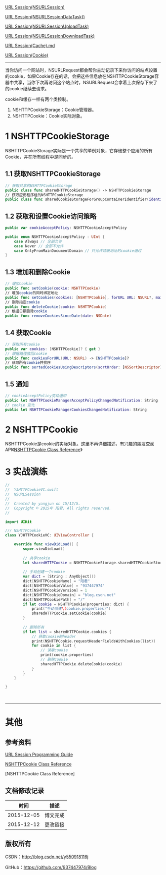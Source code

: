 [URL Session(NSURLSession)](https://github.com/937447974/Blog/blob/master/IOS/Core%20Services%20Layer/Foundation/URL%20Session(NSURLSession).md)

[URL Session(NSURLSessionDataTask))](https://github.com/937447974/Blog/blob/master/IOS/Core%20Services%20Layer/Foundation/URL%20Session(NSURLSessionDataTask).md)

[URL Session(NSURLSessionUploadTask)](https://github.com/937447974/Blog/blob/master/IOS/Core%20Services%20Layer/Foundation/URL%20Session(NSURLSessionUploadTask).md)

[URL Session(NSURLSessionDownloadTask)](https://github.com/937447974/Blog/blob/master/IOS/Core%20Services%20Layer/Foundation/URL%20Session(NSURLSessionDownloadTask).md)

[URL Session(Cache).md](https://github.com/937447974/Blog/blob/master/IOS/Core%20Services%20Layer/Foundation/URL%20Session(Cache).md)

[URL Session(Cookie)](https://github.com/937447974/Blog/blob/master/IOS/Core%20Services%20Layer/Foundation/URL%20Session(Cookie).md)

----

当你访问一个网站时，NSURLRequest都会帮你主动记录下来你访问的站点设置的cookie，如果Cookie存在的话，会把这些信息放在NSHTTPCookieStorage容器中共享，当你下次再访问这个站点时，NSURLRequest会拿着上次保存下来了的cookie继续去请求。

cookie和缓存一样有两个类控制。

1. NSHTTPCookieStorage：Cookie管理器。
2. NSHTTPCookie：Cookie实际对象。

# 1 NSHTTPCookieStorage

NSHTTPCookieStorage实际是一个共享的单例对象，它存储整个应用的所有Cookie，并在所有线程中是同步的。

## 1.1 获取NSHTTPCookieStorage

```swift
// 获取共享的NSHTTPCookieStorage
public class func sharedHTTPCookieStorage() -> NSHTTPCookieStorage
// 获取应用程序组的NSHTTPCookieStorage
public class func sharedCookieStorageForGroupContainerIdentifier(identifier: String) -> NSHTTPCookieStorage
```

## 1.2 获取和设置Cookie访问策略

```swift
public var cookieAcceptPolicy: NSHTTPCookieAcceptPolicy

public enum NSHTTPCookieAcceptPolicy : UInt {
    case Always // 全部允许
    case Never // 全部不允许
    case OnlyFromMainDocumentDomain // 只允许顶级地址的cookie通过
}
```

## 1.3 增加和删除Cookie

```swift
// 增加cookie
public func setCookie(cookie: NSHTTPCookie)
// 增加cookie的同时绑定地址
public func setCookies(cookies: [NSHTTPCookie], forURL URL: NSURL?, mainDocumentURL: NSURL?)
// 删除指定cookie
public func deleteCookie(cookie: NSHTTPCookie)
// 根据日期删除cookie
public func removeCookiesSinceDate(date: NSDate)
```

## 1.4 获取Cookie

```swift
// 获取所有cookie
public var cookies: [NSHTTPCookie]? { get }
// 根据路径放回cookie
public func cookiesForURL(URL: NSURL) -> [NSHTTPCookie]?
// 获取所有cookie并排序
public func sortedCookiesUsingDescriptors(sortOrder: [NSSortDescriptor]) -> [NSHTTPCookie]
```

## 1.5 通知

```swift
// cookieAcceptPolicy变动通知
public let NSHTTPCookieManagerAcceptPolicyChangedNotification: String
// cookie 变化
public let NSHTTPCookieManagerCookiesChangedNotification: String
```

# 2 NSHTTPCookie

NSHTTPCookie是cookie的实际对象。这里不再详细描述，有兴趣的朋友查阅API《[NSHTTPCookie Class Reference](https://developer.apple.com/library/ios/documentation/Cocoa/Reference/Foundation/Classes/NSHTTPCookie_Class/index.html)》

# 3 实战演练

```swift
//
//  YJHTTPCookieVC.swift
//  NSURLSession
//
//  Created by yangjun on 15/12/5.
//  Copyright © 2015年 阳君. All rights reserved.
//

import UIKit

/// NSHTTPCookie
class YJHTTPCookieVC: UIViewController {

    override func viewDidLoad() {
        super.viewDidLoad()
        
        // 共享cookie
        let sharedHTTPCookie = NSHTTPCookieStorage.sharedHTTPCookieStorage()
        
        // 手动创建一个cookie
        var dict = [String : AnyObject]()
        dict[NSHTTPCookieName] = "阳君"
        dict[NSHTTPCookieValue] = "937447974"
        dict[NSHTTPCookieVersion] = 1
        dict[NSHTTPCookieDomain] = "blog.csdn.net"
        dict[NSHTTPCookiePath] = "/"
        if let cookie = NSHTTPCookie(properties: dict) {
            print("手动创建\(cookie.properties)")
            sharedHTTPCookie.setCookie(cookie)
        }
        
        // 删除所有
        if let list = sharedHTTPCookie.cookies {
            // 获取cookie的header
            print(NSHTTPCookie.requestHeaderFieldsWithCookies(list))
            for cookie in list {
                // 读取cookie
                print(cookie.properties)
                // 删除cookie
                sharedHTTPCookie.deleteCookie(cookie)
            }
        }
    }

}
```

&#160;

----------

# 其他

## 参考资料

[URL Session Programming Guide](https://developer.apple.com/library/ios/documentation/Cocoa/Conceptual/URLLoadingSystem/URLLoadingSystem.html)

[NSHTTPCookie Class Reference](https://developer.apple.com/library/ios/documentation/Cocoa/Reference/Foundation/Classes/NSHTTPCookie_Class/index.html)

[NSHTTPCookie Class Reference]

## 文档修改记录

| 时间 | 描述 |
| ---- | ---- |
| 2015-12-05 | 博文完成 |
| 2015-12-12 | 更改链接 |

## 版权所有

CSDN：http://blog.csdn.net/y550918116j

GitHub：https://github.com/937447974/Blog